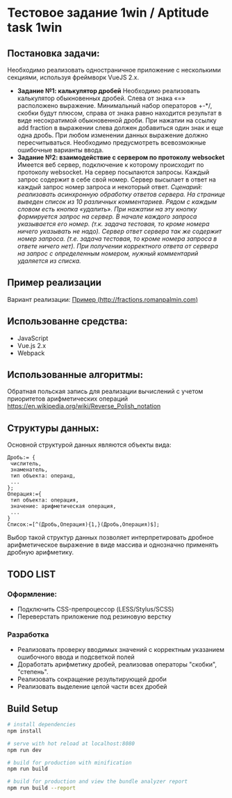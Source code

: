 # Тестовое задание 1win / Aptitude task 1win

Постановка задачи:
-----
Необходимо реализовать одностраничное приложение с несколькими секциями, используя фреймворк VueJS 2.x.
* **Задание №1: калькулятор дробей**
Необходимо реализовать калькулятор обыкновенных дробей. Слева от знака «=» расположено выражение. Минимальный набор операторов +-\*/, скобки будут плюсом, справа от знака равно находится результат в виде несократимой обыкновенной дроби. При нажатии на ссылку add fraction в выражении слева должен добавиться один знак и еще одна дробь. При любом изменении данных выражение должно пересчитываться. Необходимо предусмотреть всевозможные ошибочные варианты ввода.
* **Задание №2: взаимодействие с сервером по протоколу websocket**
Имеется веб сервер, подключение к которому происходит по протоколу websocket. На сервер посылаются запросы. Каждый запрос содержит в себе свой номер. Сервер высылает в ответ на каждый запрос номер запроса и некоторый ответ.
*Сценарий: реализовать асинхронную обработку ответов сервера.
На странице выведен список из 10 различных комментариев.
Рядом с каждым словом есть кнопка «удалить».
При нажатии на эту кнопку формируется запрос на сервер.
В начале каждого запроса указывается его номер.
(т.к. задача тестовая, то кроме номера ничего указывать не надо).
Сервер ответ сервера так же содержит номер запроса.
(т.е. задача тестовая, то кроме номера запроса в ответе ничего нет).
При получении корректного ответа от сервера на запрос с определенным номером, нужный комментарий
удаляется из списка.*

Пример реализации
---
Вариант реализации: [Пример (http://fractions.romanpalmin.com)](http://fractions.romanpalmin.com "Пример (http://fractions.romanpalmin.com)")

Использованне средства:
---
* JavaScript
* Vue.js 2.x
* Webpack

Использованные алгоритмы:
---
Обратная польская запись для реализации вычислений с учетом приоритетов арифметических операций
https://en.wikipedia.org/wiki/Reverse_Polish_notation

Структуры данных:
---
Основной структурой данных являются объекты вида:

``` 
Дробь:= {
 числитель,
 знаменатель,
 тип объекта: операнд,
 ...
};
Операция:={
 тип объекта: операция,
 значение: арифметическая операция,
 ...
}
Список:=[^(Дробь,Операция){1,}(Дробь,Операция)$];

```
Выбор такой структур данных позволяет интерпретировать дробное арифметическое выражение в виде массива и однозначно применять дробную арифметику.

##  TODO LIST

### Оформление:
- Подключить CSS-препроцессор (LESS/Stylus/SCSS)
- Переверстать приложение под резиновую верстку

### Разработка
- Реализовать проверку вводимых значений с корректным указанием ошибочного ввода и подсветкой полей
- Доработать арифметику дробей, реализовав операторы "скобки", "степень".
- Реализовать сокращение результирующей дроби
- Реализовать выделение целой части всех дробей




## Build Setup

``` bash
# install dependencies
npm install

# serve with hot reload at localhost:8080
npm run dev

# build for production with minification
npm run build

# build for production and view the bundle analyzer report
npm run build --report
```
